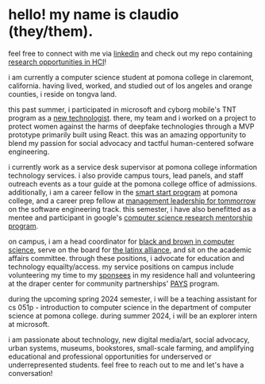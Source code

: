 # hello! my name is claudio (they/them).

feel free to connect with me via [linkedin](https://www.linkedin.com/in/claudio-r-castillo/) and check out my repo containing [research opportunities in HCI](https://github.com/claudio-codebase/HCI_Research_Opps)!


i am currently a computer science student at pomona college in claremont, california. having lived, worked, and studied out of los angeles and orange counties, i reside on tongva land.

this past summer, i participated in microsoft and cyborg mobile's TNT program as a [new technologist](https://newtechnologists.com/). there, my team and i worked on a project to protect women against the harms of deepfake technologies through a MVP prototype primarily built using React. this was an amazing opportunity to blend my passion for social advocacy and tactful human-centered sofware engineering.

i currently work as a service desk supervisor at pomona college information technology services. i also provide campus tours, lead panels, and staff outreach events as a tour guide at the pomona college office of admissions. additionally, i am a career fellow in the [smart start program](https://www.pomona.edu/administration/career-development/career-advising-resources/smart-start) at pomona college, and a career prep fellow at [management leadership for tommorrow](https://mlt.org/career-prep/) on the software engineering track. this semester, i have also benefitted as a mentee and participant in google's [computer science research mentorship program](https://research.google/outreach/csrmp/).

on campus, i am a head coordinator for [black and brown in computer science](https://www.instagram.com/bbicspomona/), serve on the board for [the latinx alliance](https://www.instagram.com/pomonalxa/), and sit on the academic affairs committee. through these positions, i advocate for education and technology equailty/access. my service positions on campus include volunteering my time to my [sponsees](https://voices.pomona.edu/2014/03/anatomy-of-a-sponsor-group/) in my residence hall and volunteering at the draper center for community partnerships' [PAYS](https://www.pomona.edu/administration/draper-center/pays) program. 

during the upcoming spring 2024 semester, i will be a teaching assistant for cs 051p - introduction to computer science in the department of computer science at pomona college. during summer 2024, i will be an explorer intern at microsoft.

i am passionate about technology, new digital media/art, social advocacy, urban systems, museums, bookstores, small-scale farming, and amplifying educational and professional opportunities for underserved or underrepresented students. feel free to reach out to me and let's have a conversation! 
